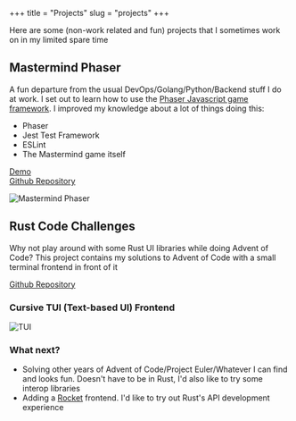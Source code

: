 +++
title = "Projects"
slug = "projects"
+++

Here are some (non-work related and fun) projects that I sometimes work on in my limited spare time

## Mastermind Phaser

A fun departure from the usual DevOps/Golang/Python/Backend stuff I do at work. I set out to learn how to use the [Phaser Javascript game framework](https://phaser.io/). I improved my knowledge about a lot of things doing this:
* Phaser
* Jest Test Framework
* ESLint
* The Mastermind game itself

[Demo](https://julienduchesne.github.io/mastermind-phaser/)  
[Github Repository](https://github.com/julienduchesne/mastermind-phaser)  

![Mastermind Phaser](/images/mastermind-phaser.png)

## Rust Code Challenges

Why not play around with some Rust UI libraries while doing Advent of Code? This project contains my solutions to Advent of Code with a small terminal frontend in front of it

[Github Repository](https://github.com/julienduchesne/challenges-rust-tui)  

### Cursive TUI (Text-based UI) Frontend
![TUI](/images/challenges-tui.gif)

### What next?

* Solving other years of Advent of Code/Project Euler/Whatever I can find and looks fun. Doesn't have to be in Rust, I'd also like to try some interop libraries
* Adding a [Rocket](https://rocket.rs/) frontend. I'd like to try out Rust's API development experience